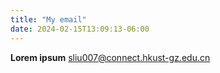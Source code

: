 ```yaml
---
title: "My email"
date: 2024-02-15T13:09:13-06:00
---
```


**Lorem ipsum** sliu007@connect.hkust-gz.edu.cn

